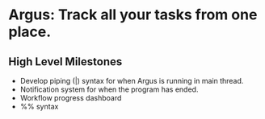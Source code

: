 # Argus: Track all your tasks from one place.

## High Level Milestones
- Develop piping (|) syntax for when Argus is running in main thread.
- Notification system for when the program has ended.
- Workflow progress dashboard
- %% syntax
